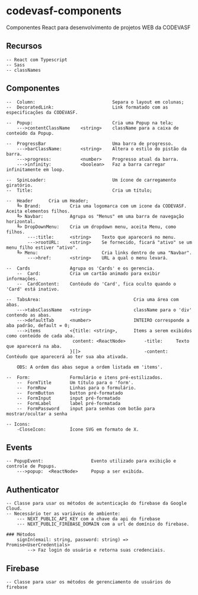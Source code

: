 # codevasf-components
Componentes React para desenvolvimento de projetos WEB da CODEVASF

## Recursos
    -- React com Typescript 
    -- Sass 
    -- classNames

## Componentes
    --  Column:                             Separa o layout em colunas;
    --  DecoratedLink:                      Link formatado com as especificações da CODEVASF.
   
    --  Popup:                              Cria uma Popup na tela;
        --->contentClassName    <string>    className para a caixa de conteúdo da Popup.
    
    --  ProgressBar                         Uma barra de progresso.
        --->barClassName:       <string>    Altera o estilo do pistão da barra.
        --->progress:           <number>    Progresso atual da barra.
        --->infinity:           <boolean>   Faz a barra carregar infinitamente em loop.
    
    --  SpinLoader:                         Um ícone de carregamento giratório.
    --  Title:                              Cria um título;
    
    --  Header      Cria um Header;
        ╚> Brand:           Cria uma logomarca com um icone da CODEVASF. Aceita elementos filhos.
        ╚> Navbar:          Agrupa os "Menus" em uma barra de navegação horizontal.
        ╚> DropDownMenu:    Cria um dropdown menu, aceita Menu, como filhos.
            ---:title:      <string>    Texto que aparecerá no menu.
            --->rootURL:    <string>    Se fornecido, ficará "ativo" se um menu filho estiver "ativo".
        ╚> Menu:                        Cria links dentro de uma "Navbar".
            --->href:       <string>    URL a qual o menu levará.

    --  Cards               Agrupa os 'Cards' e os gerencia.
        --  Card:           Cria um cartão animado para exibir informações.  
        --  CardContent:    Contéudo do 'Card', fica oculto quando o 'Card' está inativo.
    
    --  TabsArea:                                   Cria uma área com abas.
        --->tabsClassName   <string>                className para o 'div' contendo as abas.
        --->defaultTab      <number>                INTEIRO corresponde a aba padrão, default = 0;
        --->items           <{title: <string>,      Items a serem exibidos como conteúdo de cada aba.
                             content: <ReactNode>       -title:     Texto que aparecerá na aba.
                            }[]>                        -content:   Contéudo que aparecerá ao ter sua aba ativada.
        
        OBS: A ordem das abas segue a ordem listada em 'items'.
    
    --  Form:               Formulário e itens pré-estilizados.
        --  FormTitle       Um título para o 'form'.
        --  FormRow         Linhas para o formulário.    
        --  FormButton      button pré-formatado
        --  FormInput       input pré-formatado
        --  FormLabel       label pré-formatada
        --  FormPassword    input para senhas com botão para mostrar/ocultar a senha
    
    -- Icons:
        -CloseIcon:         Ícone SVG em formato de X.

## Events
    -- PopupEvent:                  Evento utilizado para exibição e controle de Popups.
        --->popup:  <ReactNode>     Popup a ser exibida. 

## Authenticator
    -- Classe para usar os métodos de autenticação do firebase da Google Cloud.
    -- Necessário ter as variáveis de ambiente:
        --- NEXT_PUBLIC_API_KEY com a chave da api do firebase
        --- NEXT_PUBLIC_FIREBASE_DOMAIN com a url de domínio do firebase.

    ### Métodos
        signIn(email: string, password: string) => Promise<UserCredentials>
            --> Faz login do usuário e retorna suas credenciais.

## Firebase 
    -- Classe para usar os métodos de gerenciamento de usuários do firebase
 
